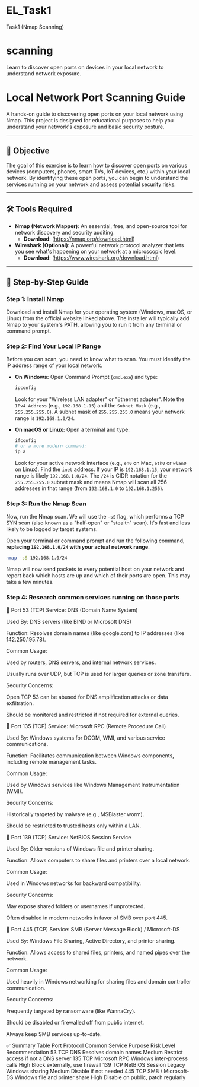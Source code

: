 # EL_Task1
Task1 (Nmap Scanning)
# scanning
Learn to discover open ports on devices in your local network to understand network exposure.

# Local Network Port Scanning Guide

A hands-on guide to discovering open ports on your local network using Nmap. This project is designed for educational purposes to help you understand your network's exposure and basic security posture.

---


## 🎯 Objective

The goal of this exercise is to learn how to discover open ports on various devices (computers, phones, smart TVs, IoT devices, etc.) within your local network. By identifying these open ports, you can begin to understand the services running on your network and assess potential security risks.

---

## 🛠️ Tools Required

*   **Nmap (Network Mapper)**: An essential, free, and open-source tool for network discovery and security auditing.
    *   **Download**: (https://nmap.org/download.html)
*   **Wireshark (Optional)**: A powerful network protocol analyzer that lets you see what's happening on your network at a microscopic level.
    *   **Download**: (https://www.wireshark.org/download.html)

---

## 📝 Step-by-Step Guide

### Step 1: Install Nmap

Download and install Nmap for your operating system (Windows, macOS, or Linux) from the official website linked above. The installer will typically add Nmap to your system's PATH, allowing you to run it from any terminal or command prompt.

### Step 2: Find Your Local IP Range

Before you can scan, you need to know what to scan. You must identify the IP address range of your local network.

*   **On Windows:**
    Open Command Prompt (`cmd.exe`) and type:
    ```sh
    ipconfig
    ```
    Look for your "Wireless LAN adapter" or "Ethernet adapter". Note the `IPv4 Address` (e.g., `192.168.1.15`) and the `Subnet Mask` (e.g., `255.255.255.0`). A subnet mask of `255.255.255.0` means your network range is `192.168.1.0/24`.

*   **On macOS or Linux:**
    Open a terminal and type:
    ```sh
    ifconfig
    # or a more modern command:
    ip a
    ```
    Look for your active network interface (e.g., `en0` on Mac, `eth0` or `wlan0` on Linux). Find the `inet` address. If your IP is `192.168.1.15`, your network range is likely `192.168.1.0/24`. The `/24` is CIDR notation for the `255.255.255.0` subnet mask and means Nmap will scan all 256 addresses in that range (from `192.168.1.0` to `192.168.1.255`).

### Step 3: Run the Nmap Scan

Now, run the Nmap scan. We will use the `-sS` flag, which performs a TCP SYN scan (also known as a "half-open" or "stealth" scan). It's fast and less likely to be logged by target systems.

Open your terminal or command prompt and run the following command, **replacing `192.168.1.0/24` with your actual network range**.

```sh
nmap -sS 192.168.1.0/24
```
Nmap will now send packets to every potential host on your network and report back which hosts are up and which of their ports are open. This may take a few minutes.

### Step 4: Research common services running on those ports

🔹 Port 53 (TCP)
Service: DNS (Domain Name System)

Used By: DNS servers (like BIND or Microsoft DNS)

Function: Resolves domain names (like google.com) to IP addresses (like 142.250.195.78).

Common Usage:

Used by routers, DNS servers, and internal network services.

Usually runs over UDP, but TCP is used for larger queries or zone transfers.

Security Concerns:

Open TCP 53 can be abused for DNS amplification attacks or data exfiltration.

Should be monitored and restricted if not required for external queries.

🔹 Port 135 (TCP)
Service: Microsoft RPC (Remote Procedure Call)

Used By: Windows systems for DCOM, WMI, and various service communications.

Function: Facilitates communication between Windows components, including remote management tasks.

Common Usage:

Used by Windows services like Windows Management Instrumentation (WMI).

Security Concerns:

Historically targeted by malware (e.g., MSBlaster worm).

Should be restricted to trusted hosts only within a LAN.

🔹 Port 139 (TCP)
Service: NetBIOS Session Service

Used By: Older versions of Windows file and printer sharing.

Function: Allows computers to share files and printers over a local network.

Common Usage:

Used in Windows networks for backward compatibility.

Security Concerns:

May expose shared folders or usernames if unprotected.

Often disabled in modern networks in favor of SMB over port 445.

🔹 Port 445 (TCP)
Service: SMB (Server Message Block) / Microsoft-DS

Used By: Windows File Sharing, Active Directory, and printer sharing.

Function: Allows access to shared files, printers, and named pipes over the network.

Common Usage:

Used heavily in Windows networking for sharing files and domain controller communication.

Security Concerns:

Frequently targeted by ransomware (like WannaCry).

Should be disabled or firewalled off from public internet.

Always keep SMB services up-to-date.

✅ Summary Table
Port	Protocol	Common Service	Purpose	Risk Level	Recommendation
53	TCP	DNS	Resolves domain names	Medium	Restrict access if not a DNS server
135	TCP	Microsoft RPC	Windows inter-process calls	High	Block externally, use firewall
139	TCP	NetBIOS Session	Legacy Windows sharing	Medium	Disable if not needed
445	TCP	SMB / Microsoft-DS	Windows file and printer share	High	Disable on public, patch regularly
